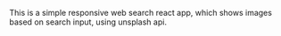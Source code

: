 This is a simple responsive web search react app, which shows images based on search input, using unsplash api.
